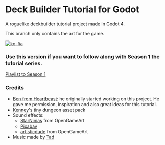 # Deck Builder Tutorial for Godot
A roguelike deckbuilder tutorial project made in Godot 4.

This branch only contains the art for the game.

[![ko-fia](https://ko-fi.com/img/githubbutton_sm.svg)](https://ko-fi.com/M4M0RXV24)

### Use this version if you want to follow along with Season 1 the tutorial series.
[Playlist to Season 1](https://www.youtube.com/playlist?list=PL6SABXRSlpH8CD71L7zye311cp9R4JazJ)

### Credits
- [Ben from Heartbeast](https://www.youtube.com/@uheartbeast): he originally started working on this project. He gave me permission, inspiration and also great ideas for this tutorial.
- [Kenney](https://kenney.nl)'s tiny dungeon asset pack
- Sound effects:
  - [StarNinjas](https://opengameart.org/users/starninjas) from OpenGameArt 
  - [Pixabay](https://pixabay.com/sound-effects/shield-guard-6963/) 
  - [artisticdude](https://opengameart.org/users/artisticdude) from OpenGameArt
- Music made by [Tad](https://www.youtube.com/c/Tadon)
